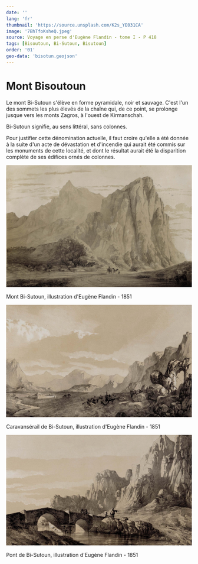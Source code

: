 ```yaml
---
date: ''
lang: 'fr'
thumbnail: 'https://source.unsplash.com/K2s_YE031CA'
image: '7BhTfoKsheQ.jpeg'
source: Voyage en perse d'Eugène Flandin - tome I - P 418
tags: [Bisoutoun, Bi-Sutoun, Bisutoun]
order: '01'
geo-data: 'bisotun.geojson'
---
```


<!-- LTeX: language=fr -->

# Mont Bisoutoun

Le mont Bi-Sutoun s'élève en forme pyramidale, noir et sauvage. C'est l'un des sommets les plus élevés de la chaîne qui, de ce point, se prolonge jusque vers les monts Zagros, à l'ouest de Kirmanschah.

Bi-Sutoun signifie, au sens littéral, sans colonnes.

Pour justifier cette dénomination actuelle, il faut croire qu'elle a été donnée à la suite d'un acte de dévastation et d'incendie qui aurait été commis sur les monuments de cette localité, et dont le résultat aurait été la disparition complète de ses édifices ornés de colonnes.

![Bisoutoun](../images/bisoutoun.png)

Mont Bi-Sutoun, illustration d'Eugène Flandin - 1851

![caravansérail](../images/caravanserail-de-bisoutoun.png)

Caravansérail de Bi-Sutoun, illustration d'Eugène Flandin - 1851

![pont](../images/pont-de-bisoutoun.png)

Pont de Bi-Sutoun, illustration d'Eugène Flandin - 1851
